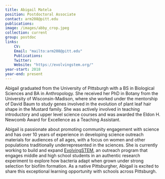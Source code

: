 ```yaml
---
title: Abigail Matela
position: Postdoctoral Associate
contact: arm208@pitt.edu
publications: 
image: /images/abby_crop.jpeg
collection: current
group: postdoc
links:
    CV:
    Email: "mailto:arm208@pitt.edu"
    Publications:
    Twitter:
    Website: "https://evolvingstem.org/"
year-start: 2018
year-end: present
---
```

Abigail graduated from the University of Pittsburgh with a BS in Biological Sciences and BA in Anthropology. She received her PhD in Botany from the University of Wisconsin-Madison, where she worked under the mentorship of David Baum to study genes involved in the evolution of plant leaf hair shape in the Mustard family. She was actively involved in teaching introductory and upper level science courses and was awarded the Eldon H. Newcomb Award for Excellence as a Teaching Assistant.
 
Abigail is passionate about promoting community engagement with science and has over 10 years of experience in developing science outreach materials for audiences of all ages, with a focus on women and other populations traditionally underrepresented in the sciences. She is currently working to build and expand [EvolvingSTEM](https://evolvingstem.org/), an outreach program that engages middle and high school students in an authentic research experiment to explore how bacteria adapt when grown under strong selection for biofilm formation. As a native Pittsburgher, Abigail is excited to share this exceptional learning opportunity with schools across Pittsburgh.